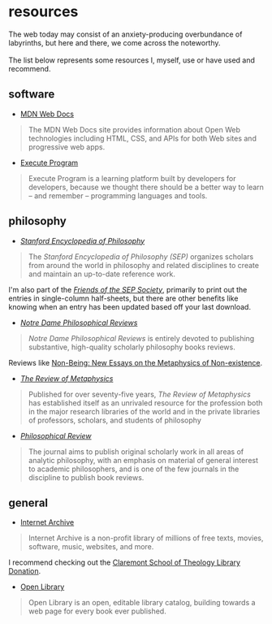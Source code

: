 # resources

<aside>The web today may consist of an anxiety-producing overbundance of labyrinths, but here and there, we come across the noteworthy. <br><br> The list below represents some resources I, myself, use or have used and recommend.</aside>

## software

- [MDN Web Docs](https://developer.mozilla.org/en-US/)
> The MDN Web Docs site provides information about Open Web technologies including HTML, CSS, and APIs for both Web sites and progressive web apps.

- [Execute Program](https://www.executeprogram.com/)
> Execute Program is a learning platform built by developers for developers, because we thought there should be a better way to learn – and remember – programming languages and tools.

## philosophy

- *[Stanford Encyclopedia of Philosophy](https://plato.stanford.edu/)*
> The *Stanford Encyclopedia of Philosophy (SEP)* organizes scholars from around the world in philosophy and related disciplines to create and maintain an up-to-date reference work.

I'm also part of the *[Friends of the SEP Society](https://leibniz.stanford.edu/friends/)*, primarily to print out the entries in single-column half-sheets, but there are other benefits like knowing when an entry has been updated based off your last download.

- *[Notre Dame Philosophical Reviews](https://ndpr.nd.edu/)*
> *Notre Dame Philosophical Reviews* is entirely devoted to publishing substantive, high-quality scholarly philosophy books reviews.

Reviews like [Non-Being: New Essays on the Metaphysics of Non-existence](https://ndpr.nd.edu/reviews/non-being-new-essays-on-the-metaphysics-of-non-existence/).

- *[The Review of Metaphysics](https://reviewofmetaphysics.org/)*
> Published for over seventy-five years, *The Review of Metaphysics* has established itself as an unrivaled resource for the profession both in the major research libraries of the world and in the private libraries of professors, scholars, and students of philosophy

- *[Philosophical Review](https://read.dukeupress.edu/the-philosophical-review)*
> The journal aims to publish original scholarly work in all areas of analytic philosophy, with an emphasis on material of general interest to academic philosophers, and is one of the few journals in the discipline to publish book reviews.

## general

- [Internet Archive](https://archive.org/)
> Internet Archive is a non-profit library of millions of free texts, movies, software, music, websites, and more.

I recommend checking out the [Claremont School of Theology Library Donation](https://archive.org/details/claremont_school_of_theology).

- [Open Library](https://openlibrary.org/)
> Open Library is an open, editable library catalog, building towards a web page for every book ever published.
